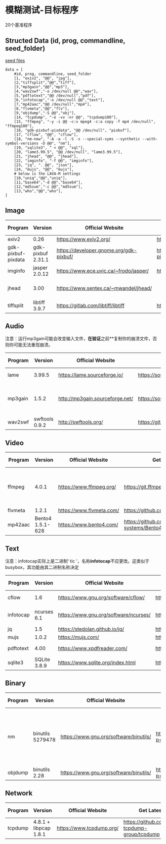 # 模糊测试-目标程序
20个基准程序

## Structed Data (id, prog, commandline, seed_folder)

[seed files](https://github.com/unifuzz/seeds/tree/master/general_evaluation)

```
data = [
    #id, prog, commandline, seed_folder
    [1, "exiv2", "@@", "jpg"],
    [2,"tiffsplit","@@","tiff"],
    [3,"mp3gain","@@","mp3"],
    [4,"wav2swf","-o /dev/null @@","wav"],
    [5,"pdftotext","@@ /dev/null","pdf"],
    [6,"infotocap","-o /dev/null @@","text"],
    [7,"mp42aac","@@ /dev/null","mp4"],
    [8,"flvmeta","@@","flv"],
    [9,"objdump","-S @@","obj"],
    [14, "tcpdump", "-e -vv -nr @@", "tcpdump100"],
    [15, "ffmpeg", "-y -i @@ -c:v mpeg4 -c:a copy -f mp4 /dev/null", "ffmpeg100"],
    [16, "gdk-pixbuf-pixdata", "@@ /dev/null", "pixbuf"],
    [17, "cflow", "@@", "cflow"],
    [18, "nm-new", "-A -a -l -S -s --special-syms --synthetic --with-symbol-versions -D @@", "nm"],
    [19, "sqlite3", " < @@", "sql"],
    [20, "lame3.99.5", "@@ /dev/null", "lame3.99.5"],
    [21, "jhead", "@@", "jhead"],
    [22, "imginfo", "-f @@", "imginfo"],
    [23, "jq", ". @@", "json"],
    [24, "mujs", "@@", "mujs"],
    # below is the LAVA-M settings
    [10,"uniq","@@","uniq"],
    [11,"base64","-d @@","base64"],
    [12,"md5sum","-c @@","md5sum"],
    [13,"who","@@","who"],
]
```

## Image

| Program            | Version           | Official Website                        | Get Latest                                | Issue                                                        | Fuzzing Arguments | CVE                                                          |
| ------------------ | ----------------- | --------------------------------------- | ----------------------------------------- | ------------------------------------------------------------ | ----------------- | ------------------------------------------------------------ |
| exiv2              | 0.26              | https://www.exiv2.org/                  | https://github.com/Exiv2/exiv2            | [github](https://github.com/Exiv2/exiv2/issues)              | @@                | [link](https://cve.mitre.org/cgi-bin/cvekey.cgi?keyword=exiv2) |
| gdk-pixbuf-pixdata | gdk-pixbuf 2.31.1 | https://developer.gnome.org/gdk-pixbuf/ | https://gitlab.gnome.org/GNOME/gdk-pixbuf | [gitlab](https://gitlab.gnome.org/GNOME/gdk-pixbuf/issues)   | @@ /dev/null      | [link](https://cve.mitre.org/cgi-bin/cvekey.cgi?keyword=gdk-pixbuf) |
| imginfo            | jasper 2.0.12     | https://www.ece.uvic.ca/~frodo/jasper/  | https://github.com/mdadams/jasper         | [github](https://github.com/mdadams/jasper/issues) [bugzilla](https://bugs.ghostscript.com/buglist.cgi?product=JasPer) | -f @@             | [link](https://cve.mitre.org/cgi-bin/cvekey.cgi?keyword=jasper) |
| jhead              | 3.00              | https://www.sentex.ca/~mwandel/jhead/   |                                           | Bugzilla [redhat](https://bugzilla.redhat.com/buglist.cgi?component=jhead) [ubuntu](https://bugs.launchpad.net/ubuntu/+source/jhead) | @@                | [link](https://cve.mitre.org/cgi-bin/cvekey.cgi?keyword=jhead) |
| tiffsplit          | libtiff 3.9.7     | https://gitlab.com/libtiff/libtiff      | https://gitlab.com/libtiff/libtiff        | [gitlab](https://gitlab.com/libtiff/libtiff/issues)          | @@                | [link](https://cve.mitre.org/cgi-bin/cvekey.cgi?keyword=libtiff) |

## Audio

注意：运行mp3gain可能会改变输入文件，**在验证**之前**复制你的崩溃文件，否则你可能无法重现崩溃。

| Program | Version        | Official Website                | Get Latest                                                   | Issue                                                      | Fuzzing Arguments                              | CVE link                                                     |
| ------- | -------------- | ------------------------------- | ------------------------------------------------------------ | ---------------------------------------------------------- | ---------------------------------------------- | ------------------------------------------------------------ |
| lame    | 3.99.5         | https://lame.sourceforge.io/    | https://sourceforge.net/p/lame/svn/HEAD/tree/trunk/lame/     | [sourceforge](https://sourceforge.net/p/lame/bugs/)        | @@ /dev/null                                   | [link](https://cve.mitre.org/cgi-bin/cvekey.cgi?keyword=lame) |
| mp3gain | 1.5.2          | http://mp3gain.sourceforge.net/ | https://sourceforge.net/p/mp3gain/code/ci/master/tree/mp3gain/ | [sourceforge](https://sourceforge.net/p/mp3gain/bugs/)     | @@ (Attention: input file will be overwritten) | [link](https://cve.mitre.org/cgi-bin/cvekey.cgi?keyword=mp3gain) |
| wav2swf | swftools 0.9.2 | http://swftools.org/            | https://github.com/matthiaskramm/swftools                    | [github](https://github.com/matthiaskramm/swftools/issues) | -o /dev/null @@                                | [link](https://cve.mitre.org/cgi-bin/cvekey.cgi?keyword=swftools) |

## Video

| Program | Version          | Official Website         | Get Latest                                  | Issue                                                        | Fuzzing Arguments                              | CVE link                                                     |
| ------- | ---------------- | ------------------------ | ------------------------------------------- | ------------------------------------------------------------ | ---------------------------------------------- | ------------------------------------------------------------ |
| ffmpeg  | 4.0.1            | https://www.ffmpeg.org/  | https://git.ffmpeg.org/ffmpeg.git           | [debian](https://security-tracker.debian.org/tracker/source-package/ffmpeg) | -y -i @@ -c:v mpeg4 -c:a copy -f mp4 /dev/null | [link](https://cve.mitre.org/cgi-bin/cvekey.cgi?keyword=ffmpeg) |
| flvmeta | 1.2.1            | https://www.flvmeta.com/ | https://github.com/noirotm/flvmeta          | [github](https://github.com/noirotm/flvmeta/issues)          | @@                                             | N.A.                                                         |
| mp42aac | Bento4 1.5.1-628 | https://www.bento4.com/  | https://github.com/axiomatic-systems/Bento4 | [github](https://github.com/axiomatic-systems/Bento4/issues) | @@ /dev/null                                   | [link](https://cve.mitre.org/cgi-bin/cvekey.cgi?keyword=Bento4) |

## Text

注意：infotocap实际上是二进制‘ tic ’，名称**infotocap**不应更改。这类似于busybox，其功能由其二进制名称决定

| Program   | Version      | Official Website                      | Get Latest                                            | Issue                                                        | Fuzzing Arguments | CVE link                                                     |
| --------- | ------------ | ------------------------------------- | ----------------------------------------------------- | ------------------------------------------------------------ | ----------------- | ------------------------------------------------------------ |
| cflow     | 1.6          | https://www.gnu.org/software/cflow/   | https://git.savannah.gnu.org/cgit/cflow.git           | [maillist](https://lists.gnu.org/archive/html/bug-cflow/)  [bug-cflow@gnu.org](mailto:bug-cflow@gnu.org) | @@                | [link](https://cve.mitre.org/cgi-bin/cvekey.cgi?keyword=cflow) |
| infotocap | ncurses 6.1  | https://www.gnu.org/software/ncurses/ | http://invisible-mirror.net/archives/ncurses/current/ | [maillist](https://lists.gnu.org/archive/html/bug-ncurses/) [bug-ncurses@gnu.org](mailto:bug-ncurses@gnu.org) | -o /dev/null @@   | [link](https://cve.mitre.org/cgi-bin/cvekey.cgi?keyword=ncurses) |
| jq        | 1.5          | https://stedolan.github.io/jq/        | https://github.com/stedolan/jq                        | [github](https://github.com/stedolan/jq/issues)              | . @@              | [link](https://cve.mitre.org/cgi-bin/cvekey.cgi?keyword=jq)  |
| mujs      | 1.0.2        | https://mujs.com/                     | https://github.com/ccxvii/mujs                        | [github](https://github.com/ccxvii/mujs/issues) [bugzilla](https://bugs.ghostscript.com/buglist.cgi?product=MuJS) | @@                | [link](https://cve.mitre.org/cgi-bin/cvekey.cgi?keyword=mujs) |
| pdftotext | 4.00         | https://www.xpdfreader.com/           | https://www.xpdfreader.com/download.html              | [forum](https://forum.xpdfreader.com//)                      | @@ /dev/null      | [link](https://cve.mitre.org/cgi-bin/cvekey.cgi?keyword=xpdf) |
| sqlite3   | SQLite 3.8.9 | https://www.sqlite.org/index.html     | https://www.sqlite.org/cgi/src/doc/trunk/README.md    | [tickets](https://www.sqlite.org/cgi/src/rptview?rn=1)       | (stdin)           | [link](https://cve.mitre.org/cgi-bin/cvekey.cgi?keyword=sqlite) |

## Binary

| Program | Version          | Official Website                       | Get Latest                                    | Issue                                                        | Fuzzing Arguments                                            | CVE link                                                     |
| ------- | ---------------- | -------------------------------------- | --------------------------------------------- | ------------------------------------------------------------ | ------------------------------------------------------------ | ------------------------------------------------------------ |
| nm      | binutils 5279478 | https://www.gnu.org/software/binutils/ | http://sourceware.org/git/?p=binutils-gdb.git | [bugzilla](https://sourceware.org/bugzilla/buglist.cgi?component=binutils&product=binutils) | -A -a -l -S -s --special-syms --synthetic --with-symbol-versions -D @@ | [link](https://cve.mitre.org/cgi-bin/cvekey.cgi?keyword=binutils) |
| objdump | binutils 2.28    | https://www.gnu.org/software/binutils/ | http://sourceware.org/git/?p=binutils-gdb.git | [bugzilla](https://sourceware.org/bugzilla/buglist.cgi?component=binutils&product=binutils) | -S @@                                                        | [link](https://cve.mitre.org/cgi-bin/cvekey.cgi?keyword=binutils) |

## Network

| Program | Version               | Official Website         | Get Latest                                   | Issue                                                        | Fuzzing Arguments | CVE link                                                     |
| ------- | --------------------- | ------------------------ | -------------------------------------------- | ------------------------------------------------------------ | ----------------- | ------------------------------------------------------------ |
| tcpdump | 4.8.1 + libpcap 1.8.1 | https://www.tcpdump.org/ | https://github.com/the-tcpdump-group/tcpdump | [github](https://github.com/the-tcpdump-group/tcpdump/issues) | -e -vv -nr @@     | [link](https://cve.mitre.org/cgi-bin/cvekey.cgi?keyword=tcpdump) |

